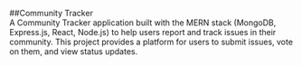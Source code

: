 ##Community Tracker
<br>
A Community Tracker application built with the MERN stack (MongoDB, Express.js, React, Node.js) to help users report and track issues in their community. This project provides a platform for users to submit issues, vote on them, and view status updates.
